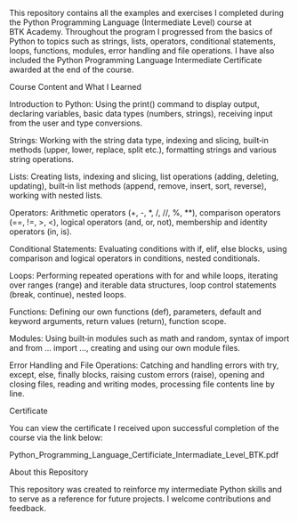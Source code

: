 This repository contains all the examples and exercises I completed during the Python Programming Language (Intermediate Level) course at BTK Academy. Throughout the program I progressed from the basics of Python to topics such as strings, lists, operators, conditional statements, loops, functions, modules, error handling and file operations. I have also included the Python Programming Language Intermediate Certificate awarded at the end of the course.

Course Content and What I Learned

Introduction to Python: Using the print() command to display output, declaring variables, basic data types (numbers, strings), receiving input from the user and type conversions.

Strings: Working with the string data type, indexing and slicing, built‑in methods (upper, lower, replace, split etc.), formatting strings and various string operations.

Lists: Creating lists, indexing and slicing, list operations (adding, deleting, updating), built‑in list methods (append, remove, insert, sort, reverse), working with nested lists.

Operators: Arithmetic operators (+, -, *, /, //, %, **), comparison operators (==, !=, >, <), logical operators (and, or, not), membership and identity operators (in, is).

Conditional Statements: Evaluating conditions with if, elif, else blocks, using comparison and logical operators in conditions, nested conditionals.

Loops: Performing repeated operations with for and while loops, iterating over ranges (range) and iterable data structures, loop control statements (break, continue), nested loops.

Functions: Defining our own functions (def), parameters, default and keyword arguments, return values (return), function scope.

Modules: Using built‑in modules such as math and random, syntax of import and from ... import ..., creating and using our own module files.

Error Handling and File Operations: Catching and handling errors with try, except, else, finally blocks, raising custom errors (raise), opening and closing files, reading and writing modes, processing file contents line by line.

Certificate

You can view the certificate I received upon successful completion of the course via the link below:

Python_Programming_Language_Certificiate_Intermadiate_Level_BTK.pdf

About this Repository

This repository was created to reinforce my intermediate Python skills and to serve as a reference for future projects. I welcome contributions and feedback.
